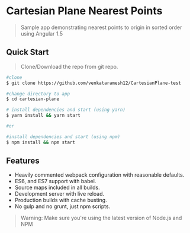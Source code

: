 # Cartesian Plane Nearest Points
> Sample app demonstrating nearest points to origin in sorted order using Angular 1.5

## Quick Start

>Clone/Download the repo from git repo.

```bash
#clone
$ git clone https://github.com/venkataramesh12/CartesianPlane-test

#change directory to app
$ cd cartesian-plane

# install dependencies and start (using yarn)
$ yarn install && yarn start

#or

#install dependencies and start (using npm)
$ npm install && npm start

```

## Features
* Heavily commented webpack configuration with reasonable defaults.
* ES6, and ES7 support with babel.
* Source maps included in all builds.
* Development server with live reload.
* Production builds with cache busting.
* No gulp and no grunt, just npm scripts.

>Warning: Make sure you're using the latest version of Node.js and NPM
